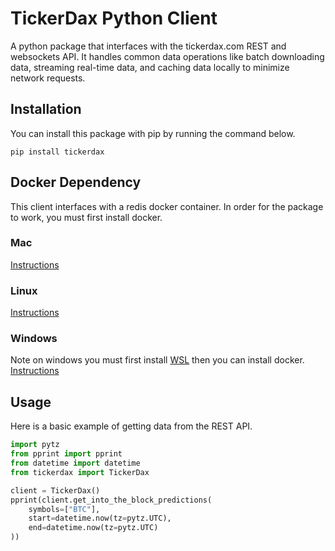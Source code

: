# TickerDax Python Client
A python package that interfaces with the tickerdax.com REST and websockets API. It handles common data operations
like batch downloading data, streaming real-time data, and caching data locally to minimize network requests.

## Installation
You can install this package with pip by running the command below.
```shell
pip install tickerdax
```

## Docker Dependency
This client interfaces with a redis docker container. In order for the package to work, you must first install
docker.
### Mac
[Instructions](https://docs.docker.com/desktop/install/mac-install/)
### Linux
[Instructions](https://docs.docker.com/desktop/install/linux-install/)
### Windows
Note on windows you must first install [WSL](https://docs.microsoft.com/en-us/windows/wsl/install) then you can install docker.
[Instructions](https://docs.docker.com/desktop/install/windows-install/)

## Usage
Here is a basic example of getting data from the REST API.
```python
import pytz
from pprint import pprint
from datetime import datetime
from tickerdax import TickerDax

client = TickerDax()
pprint(client.get_into_the_block_predictions(
    symbols=["BTC"],
    start=datetime.now(tz=pytz.UTC),
    end=datetime.now(tz=pytz.UTC)
))
```